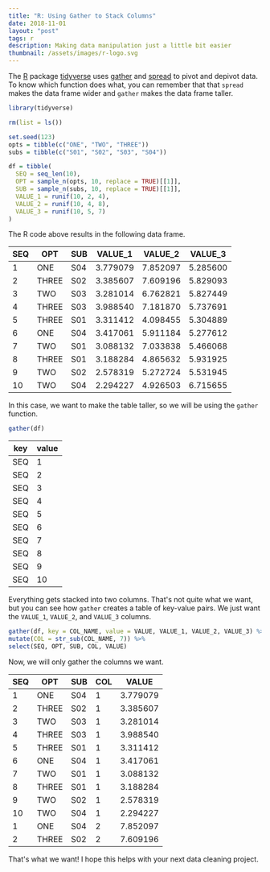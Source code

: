 ```yaml
---
title: "R: Using Gather to Stack Columns"
date: 2018-11-01
layout: "post"
tags: r
description: Making data manipulation just a little bit easier
thumbnail: /assets/images/r-logo.svg
---
```


The [R](https://www.r-project.org/) package [tidyverse](https://www.tidyverse.org/) uses [gather](https://tidyr.tidyverse.org/reference/gather.html) and [spread](https://tidyr.tidyverse.org/reference/spread.html) to pivot and depivot data. To know which function does what, you can remember that that `spread` makes the data frame wider and `gather` makes the data frame taller.

```r
library(tidyverse)

rm(list = ls())

set.seed(123)
opts = tibble(c("ONE", "TWO", "THREE"))
subs = tibble(c("S01", "S02", "S03", "S04"))

df = tibble(
  SEQ = seq_len(10),
  OPT = sample_n(opts, 10, replace = TRUE)[[1]],
  SUB = sample_n(subs, 10, replace = TRUE)[[1]],
  VALUE_1 = runif(10, 2, 4),
  VALUE_2 = runif(10, 4, 8),
  VALUE_3 = runif(10, 5, 7)
)
```

The R code above results in the following data frame.

| SEQ | OPT   | SUB | VALUE_1  | VALUE_2  | VALUE_3  |
| --- | ----- | --- | -------- | -------- | -------- |
| 1   | ONE   | S04 | 3.779079 | 7.852097 | 5.285600 |
| 2   | THREE | S02 | 3.385607 | 7.609196 | 5.829093 |
| 3   | TWO   | S03 | 3.281014 | 6.762821 | 5.827449 |
| 4   | THREE | S03 | 3.988540 | 7.181870 | 5.737691 |
| 5   | THREE | S01 | 3.311412 | 4.098455 | 5.304889 |
| 6   | ONE   | S04 | 3.417061 | 5.911184 | 5.277612 |
| 7   | TWO   | S01 | 3.088132 | 7.033838 | 5.466068 |
| 8   | THREE | S01 | 3.188284 | 4.865632 | 5.931925 |
| 9   | TWO   | S02 | 2.578319 | 5.272724 | 5.531945 |
| 10  | TWO   | S04 | 2.294227 | 4.926503 | 6.715655 |

In this case, we want to make the table taller, so we will be using the `gather` function.

```R
gather(df)
```

| key | value |
| --- | ----- |
| SEQ | 1     |
| SEQ | 2     |
| SEQ | 3     |
| SEQ | 4     |
| SEQ | 5     |
| SEQ | 6     |
| SEQ | 7     |
| SEQ | 8     |
| SEQ | 9     |
| SEQ | 10    |

Everything gets stacked into two columns. That's not quite what we want, but you can see how `gather` creates a table of key-value pairs. We just want the `VALUE_1`, `VALUE_2`, and `VALUE_3` columns.

```R
gather(df, key = COL_NAME, value = VALUE, VALUE_1, VALUE_2, VALUE_3) %>%
mutate(COL = str_sub(COL_NAME, 7)) %>%
select(SEQ, OPT, SUB, COL, VALUE)
```

Now, we will only gather the columns we want.

| SEQ | OPT   | SUB | COL | VALUE    |
| --- | ----- | --- | --- | -------- |
| 1   | ONE   | S04 | 1   | 3.779079 |
| 2   | THREE | S02 | 1   | 3.385607 |
| 3   | TWO   | S03 | 1   | 3.281014 |
| 4   | THREE | S03 | 1   | 3.988540 |
| 5   | THREE | S01 | 1   | 3.311412 |
| 6   | ONE   | S04 | 1   | 3.417061 |
| 7   | TWO   | S01 | 1   | 3.088132 |
| 8   | THREE | S01 | 1   | 3.188284 |
| 9   | TWO   | S02 | 1   | 2.578319 |
| 10  | TWO   | S04 | 1   | 2.294227 |
| 1   | ONE   | S04 | 2   | 7.852097 |
| 2   | THREE | S02 | 2   | 7.609196 |

That's what we want! I hope this helps with your next data cleaning project.
